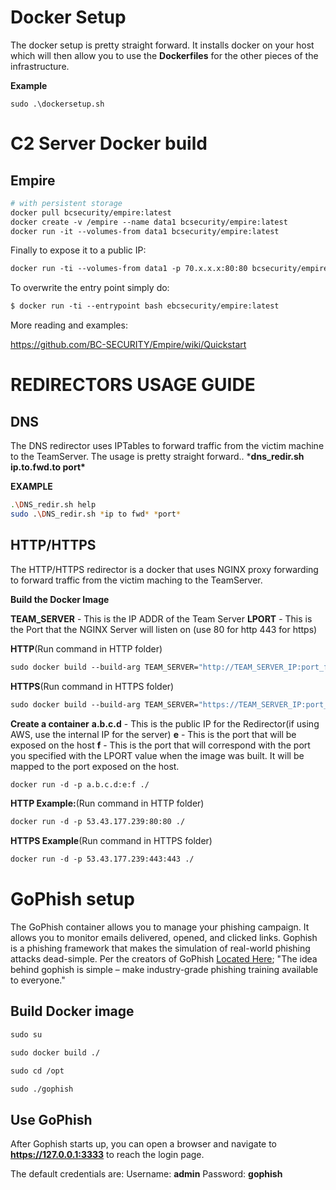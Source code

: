 # Docker Setup

The docker setup is pretty straight forward.  It installs docker on your host which will then allow you to use the **Dockerfiles** for the other pieces of the infrastructure.

**Example**

`sudo .\dockersetup.sh `

# C2 Server Docker build

## Empire

```dockerfile
# with persistent storage
docker pull bcsecurity/empire:latest
docker create -v /empire --name data1 bcsecurity/empire:latest
docker run -it --volumes-from data1 bcsecurity/empire:latest
```

Finally to expose it to a public IP: 

```dockerfile
docker run -ti --volumes-from data1 -p 70.x.x.x:80:80 bcsecurity/empire:latest
```

To overwrite the entry point simply do:

```dockerfile
$ docker run -ti --entrypoint bash ebcsecurity/empire:latest
```

More reading and examples:

https://github.com/BC-SECURITY/Empire/wiki/Quickstart

# REDIRECTORS USAGE GUIDE

## DNS

The DNS redirector uses IPTables to forward traffic from the victim machine to the TeamServer. The usage is pretty straight forward.. ***dns_redir.sh ip.to.fwd.to port\***

**EXAMPLE**

```bash
.\DNS_redir.sh help  
sudo .\DNS_redir.sh *ip to fwd* *port*
```



## HTTP/HTTPS

The HTTP/HTTPS redirector is a docker that uses NGINX proxy forwarding to forward traffic from
 the victim maching to the TeamServer.

**Build the Docker Image**

**TEAM_SERVER** - This is the IP ADDR of the Team Server
**LPORT** - This is the Port that the NGINX Server will listen on (use 80 for http 443 for https)

**HTTP**(Run command in HTTP folder)

```dockerfile
sudo docker build --build-arg TEAM_SERVER="http://TEAM_SERVER_IP:port_fwdg_to" --build-arg LPORT=80 ./
```

**HTTPS**(Run command in HTTPS folder)

```dockerfile
sudo docker build --build-arg TEAM_SERVER="https://TEAM_SERVER_IP:port_fwdg_to" --build-arg LPORT=443 ./
```

**Create a container**
**a.b.c.d** - This is the public IP for the Redirector(if using AWS, use the internal IP for the server)
**e** - This is the port that will be exposed on the host
**f** - This is the port that will correspond with the port you specified with the LPORT value when the image was built.  It will be mapped to the port exposed on the host.

```dockerfile
docker run -d -p a.b.c.d:e:f ./
```

**HTTP Example:**(Run command in HTTP folder)

```dockerfile
docker run -d -p 53.43.177.239:80:80 ./
```

**HTTPS Example**(Run command in HTTPS folder)

```dockerfile
docker run -d -p 53.43.177.239:443:443 ./
```

# GoPhish setup

The GoPhish container allows you to manage your phishing campaign.   It allows you to monitor emails delivered, opened, and clicked links. Gophish is a phishing framework that makes  the simulation of real-world phishing attacks dead-simple. Per the  creators of GoPhish [Located Here](https://www.gitbook.com/book/gophish/user-guide/details); "The idea behind gophish is simple – make industry-grade phishing training available to everyone."



## **Build Docker image**

```dockerfile
sudo su

sudo docker build ./

sudo cd /opt

sudo ./gophish
```

## Use GoPhish

After Gophish starts up, you can open a browser and navigate to **https://127.0.0.1:3333** to reach the login page.

The default credentials are: Username: **admin** Password: **gophish**